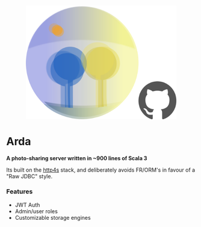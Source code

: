 <div align="center">
    <img src="pix/arda_with_github.png" width="400"/>
</div>

# Arda
**A photo-sharing server written in ~900 lines of Scala 3**

Its built on the [http4s](https://http4s.org/) stack, and deliberately avoids FR/ORM's in favour of a "Raw JDBC" style.

### Features
- JWT Auth
- Admin/user roles
- Customizable storage engines
